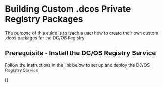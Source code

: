 # Building Custom .dcos Private Registry Packages

The purpose of this guide is to teach a user how to create their own custom .dcos packages for the DC/OS Registry

## Prerequisite - Install the DC/OS Registry Service
Follow the Instructions in the link below to set up and deploy the DC/OS Registry Service

[]
